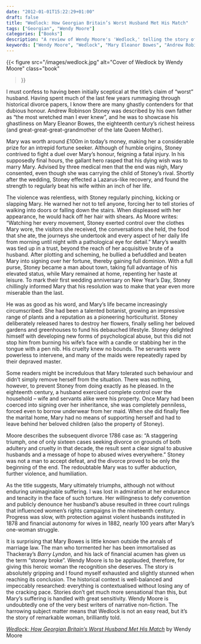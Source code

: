 ```yaml
---
date: "2012-01-01T15:22:29+01:00"
draft: false
title: "Wedlock: How Georgian Britain’s Worst Husband Met His Match"
tags: ["Georgian", "Wendy Moore"]
categories: ["Books"]
description: "A review of Wendy Moore's 'Wedlock,' telling the story of Mary Eleanor Bowes and her abusive marriage to Andrew Robinson Stoney, 18th-century Britain's 'worst husband.' Discover how this wealthy heiress fought back and influenced women's rights legislation."
keywords: ["Wendy Moore", "Wedlock", "Mary Eleanor Bowes", "Andrew Robinson Stoney", "Georgian Britain", "domestic violence", "women's rights", "18th century marriage", "historical biography", "legal history"]
---
```


{{< figure
  src="/images/wedlock.jpg"
  alt="Cover of Wedlock by Wendy Moore"
  class="book"
>}}

I must confess to having been initially sceptical at the title’s claim of “worst” husband. Having spent much of the last few years rummaging through historical divorce papers, I know there are many ghastly contenders for that dubious honour. Andrew Robinson Stoney was described by his own father as “the most wretched man I ever knew”, and he was to showcase his ghastliness on Mary Eleanor Bowes, the eighteenth century’s richest heiress (and great-great-great-grandmother of the late Queen Mother).

Mary was worth around £100m in today’s money, making her a considerable prize for an intrepid fortune seeker. Although of humble origins, Stoney contrived to fight a duel over Mary’s honour, feigning a fatal injury. In his supposedly final hours, the gallant hero rasped that his dying wish was to marry Mary. Advised by three medical men that the end was nigh, Mary consented, even though she was carrying the child of Stoney’s rival. Shortly after the wedding, Stoney effected a Lazarus-like recovery, and found the strength to regularly beat his wife within an inch of her life.

The violence was relentless, with Stoney regularly pinching, kicking or slapping Mary. He warned her not to tell anyone, forcing her to tell stories of walking into doors or falling down the stairs. When displeased with her appearance, he would hack off her hair with shears. As Moore writes: “Watching her every movement, Stoney exerted control over the clothes Mary wore, the visitors she received, the conversations she held, the food that she ate, the journeys she undertook and every aspect of her daily life from morning until night with a pathological eye for detail.”
Mary’s wealth was tied up in a trust, beyond the reach of her acquisitive brute of a husband. After plotting and scheming, he bullied a befuddled and beaten Mary into signing over her fortune, thereby gaining full dominion. With a full purse, Stoney became a man about town, taking full advantage of his elevated status, while Mary remained at home, repenting her haste at leisure. To mark their first wedding anniversary on New Year’s Day, Stoney chillingly informed Mary that his resolution was to make that year even more miserable than the last.

He was as good as his word, and Mary’s life became increasingly circumscribed. She had been a talented botanist, growing an impressive range of plants and a reputation as a pioneering horticulturist. Stoney deliberately released hares to destroy her flowers, finally selling her beloved gardens and greenhouses to fund his debauched lifestyle. Stoney delighted himself with developing new forms of psychological abuse, but this did not stop him from burning his wife’s face with a candle or stabbing her in the tongue with a pen nib. His cruelty knew no bounds. The servants were powerless to intervene, and many of the maids were repeatedly raped by their depraved master.

Some readers might be incredulous that Mary tolerated such behaviour and didn’t simply remove herself from the situation. There was nothing, however, to prevent Stoney from doing exactly as he pleased. In the eighteenth century, a husband exercised complete control over the household – wife and servants alike were his property. Once Mary had been coerced into signing over her inheritance, she was completely penniless, forced even to borrow underwear from her maid. When she did finally flee the marital home, Mary had no means of supporting herself and had to leave behind her beloved children (also the property of Stoney).

Moore describes the subsequent divorce 1786 case as: “A staggering triumph, one of only sixteen cases seeking divorce on grounds of both adultery and cruelty in that decade, the result sent a clear signal to abusive husbands and a message of hope to abused wives everywhere.” Stoney was not a man to accept defeat, and the divorce proved to be only the beginning of the end. The redoubtable Mary was to suffer abduction, further violence, and humiliation.

As the title suggests, Mary ultimately triumphs, although not without enduring unimaginable suffering. I was lost in admiration at her endurance and tenacity in the face of such torture. Her willingness to defy convention and publicly denounce her husband’s abuse resulted in three court rulings that influenced women’s rights campaigns in the nineteenth century. Progress was slow, with protection against violent husbands instituted in 1878 and financial autonomy for wives in 1882, nearly 100 years after Mary’s one-woman struggle.

It is surprising that Mary Bowes is little known outside the annals of marriage law. The man who tormented her has been immortalised as Thackeray’s _Barry Lyndon_, and his lack of financial acumen has given us the term “stoney broke”. Wendy Moore is to be applauded, therefore, for giving this heroic woman the recognition she deserves. The story is absolutely gripping and I found myself exhausted and slightly stunned when reaching its conclusion. The historical context is well-balanced and impeccably researched: everything is contextualised without losing any of the cracking pace. Stories don’t get much more sensational than this, but Mary’s suffering is handled with great sensitivity. Wendy Moore is undoubtedly one of the very best writers of narrative non-fiction. The harrowing subject matter means that Wedlock is not an easy read, but it’s the story of remarkable woman, brilliantly told.

[_Wedlock: How Georgian Britain’s Worst Husband Met His Match_](https://uk.bookshop.org/a/2760/9780753828250) by Wendy Moore